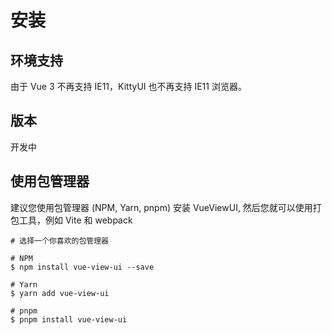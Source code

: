# 安装

## 环境支持

由于 Vue 3 不再支持 IE11，KittyUI 也不再支持 IE11 浏览器。

## 版本

开发中

## 使用包管理器

建议您使用包管理器 (NPM, Yarn, pnpm) 安装 VueViewUI, 然后您就可以使用打包工具，例如 Vite 和 webpack

```
# 选择一个你喜欢的包管理器

# NPM
$ npm install vue-view-ui --save

# Yarn
$ yarn add vue-view-ui

# pnpm
$ pnpm install vue-view-ui
```
